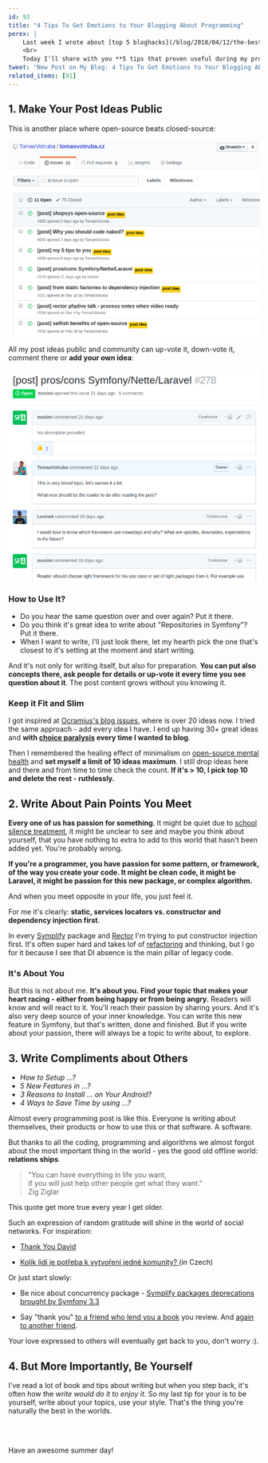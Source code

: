 ```yaml
---
id: 93
title: "4 Tips To Get Emotions to Your Blogging About Programming"
perex: |
    Last week I wrote about [top 5 bloghacks](/blog/2018/04/12/the-best-5-of-256-bloghacks-book/) I found in this book.
    <br>
    Today I'll share with you **5 tips that proven useful during my programming/self-education career**.
tweet: "New Post on My Blog: 4 Tips To Get Emotions to Your Blogging About Programming #empathy #symfony #passion"
related_items: [91]
---
```


## 1. Make Your Post Ideas Public

This is another place where open-source beats closed-source:

<img src="/assets/images/posts/2018/blogtips/github-issues.png" alt="Github issues with posts idea as issues" class="img-thumbnail">

<br>

All my post ideas public and community can up-vote it, down-vote it, comment there or **add your own idea**:

<img src="/assets/images/posts/2018/blogtips/post-idea.png" alt="Github issues outsourced" class="img-thumbnail">

### How to Use It?

- Do you hear the same question over and over again? Put it there.
- Do you think it's great idea to write about "Repositories in Symfony"? Put it there.
- When I want to write, I'll just look there, let my hearth pick the one that's closest to it's setting at the moment and start writing.

And it's not only for writing itself, but also for preparation. **You can put also concepts there, ask people for details or up-vote it every time you see question about it**. The post content grows without you knowing it.

### Keep it Fit and Slim

I got inspired at [Ocramius's blog issues](https://github.com/Ocramius/ocramius.github.com/issues), where is over 20 ideas now. I tried the same approach - add every idea I have. I end up having 30+ great ideas and **with [choice paralysis](https://www.hanselman.com/blog/AnalysisParalysisOverthinkingAndKnowingTooMuchToJustCODE.aspx) every time I wanted to blog**.

Then I remembered the healing effect of minimalism on [open-source mental health](https://mikemcquaid.com/2018/03/19/open-source-maintainers-owe-you-nothing/) and **set myself a limit of 10 ideas maximum**. I still drop ideas here and there and from time to time check the count. **If it's > 10, I pick top 10 and delete the rest - ruthlessly.**

## 2. Write About Pain Points You Meet

**Every one of us has passion for something**. It might be quiet due to [school silence treatment](/blog/2018/03/22/how-teaching-suicides-itself-by-killing-the-passion/), it might be unclear to see and maybe you think about yourself, that you have nothing to extra to add to this world that hasn't been added yet. You're probably wrong.

**If you're a programmer, you have passion for some pattern, or framework, of the way you create your code. It might be clean code, it might be Laravel, it might be passion for this new package, or complex algorithm.**

And when you meet opposite in your life, you just feel it.

For me it's clearly: **static, services locators vs. constructor and dependency injection first**.

In every [Symplify](https://github.com/symplify/symplify) package and [Rector](https://github.com/rectorphp/rector) I'm trying to put constructor injection first. It's often super hard and takes lof of [refactoring](https://github.com/Symplify/Symplify/pull/693) and thinking, but I go for it because I see that DI absence is the main pillar of legacy code.

### It's About You

But this is not about me. **It's about you.** **Find your topic that makes your heart racing - either from being happy or from being angry.** Readers will know and will react to it. You'll reach their passion by sharing yours. And it's also very deep source of your inner knowledge. You can write this new feature in Symfony, but that's written, done and finished. But if you write about your passion, there will always be a topic to write about, to explore.

## 3. Write Compliments about Others

- *How to Setup ...?*
- *5 New Features in ...?*
- *3 Reasons to Install ... on Your Android?*
- *4 Ways to Save Time by using ...?*

Almost every programming post is like this. Everyone is writing about themselves, their products or how to use this or that software. A software.

But thanks to all the coding, programming and algorithms we almost forgot about the most important thing in the world - yes the good old offline world: **relations ships**.

<blockquote class="blockquote text-center mt-5 mb-5">
    "You can have everything in life you want,<br>
    if you will just help other people get what they want."
    <footer class="blockquote-footer">Zig Ziglar</footer>
</blockquote>

This quote get more true every year I get older.

Such an expression of random gratitude will shine in the world of social networks. For inspiration:

- [Thank You David](/blog/2017/06/01/thank-you-david/)

- [Kolik lidí je potřeba k vytvoření jedné komunity?
](/blog/2016/03/03/kolik-lidi-je-potreba-k-vytvoreni-jedne-komunity/) (in Czech)

Or just start slowly:

- Be nice about concurrency package - [Symplify packages deprecations brought by Symfony 3.3](/blog/2017/05/29/symplify-packages-deprecations-brought-by-symfony-33/)

- Say "thank you" [to a friend who lend you a book](/blog/2018/04/12/the-best-5-of-256-bloghacks-book/#4-put-a-search-on-website) you review. And [again to another friend](/blog/2017/09/25/3-non-it-books-that-help-you-to-become-better-programmer/#steal-like-and-artist-by-austing-kleon).

Your love expressed to others will eventually get back to you, don't worry :).

## 4. But More Importantly, Be Yourself

I've read a lot of book and tips about writing but when you step back, it's often how the *write would do it to enjoy it*. So my last tip for your is to be yourself, write about your topics, use your style. That's the thing you're naturally the best in the worlds.

<br><br>

Have an awesome summer day!

